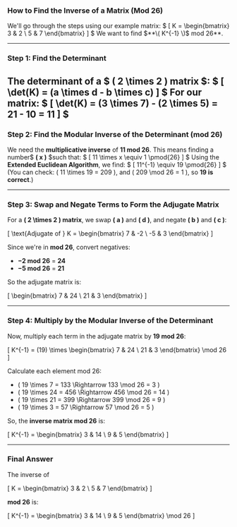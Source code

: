 ### **How to Find the Inverse of a Matrix (Mod 26)**

We'll go through the steps using our example matrix:
$
\[
K =
\begin{bmatrix} 3 & 2 \\ 5 & 7 \end{bmatrix}
\]
$
We want to find $**\( K^{-1} \)$ mod 26**.

---

### **Step 1: Find the Determinant**
The determinant of a $ **\( 2 \times 2 \) matrix** $:
$
\[
\det(K) = (a \times d - b \times c)
\]
$
For our matrix:
$
\[
\det(K) = (3 \times 7) - (2 \times 5) = 21 - 10 = 11
\]
$
---

### **Step 2: Find the Modular Inverse of the Determinant (mod 26)**
We need the **multiplicative inverse** of **11 mod 26**. This means finding a number$ **\( x \)** $such that:
$
\[
11 \times x \equiv 1 \pmod{26}
\]
$
Using the **Extended Euclidean Algorithm**, we find:
$
\[
11^{-1} \equiv 19 \pmod{26}
\]
$
(You can check: \( 11 \times 19 = 209 \), and \( 209 \mod 26 = 1 \), so **19 is correct**.)

---

### **Step 3: Swap and Negate Terms to Form the Adjugate Matrix**
For a **\( 2 \times 2 \) matrix**, we swap **\( a \)** and **\( d \)**, and negate **\( b \)** and **\( c \)**:

\[
\text{Adjugate of } K =
\begin{bmatrix} 7 & -2 \\ -5 & 3 \end{bmatrix}
\]

Since we're in **mod 26**, convert negatives:
- **−2 mod 26** = **24**
- **−5 mod 26** = **21**

So the adjugate matrix is:

\[
\begin{bmatrix} 7 & 24 \\ 21 & 3 \end{bmatrix}
\]

---

### **Step 4: Multiply by the Modular Inverse of the Determinant**
Now, multiply each term in the adjugate matrix by **19 mod 26**:

\[
K^{-1} =
(19) \times
\begin{bmatrix} 7 & 24 \\ 21 & 3 \end{bmatrix} \mod 26
\]

Calculate each element mod 26:

- \( 19 \times 7 = 133 \Rightarrow 133 \mod 26 = 3 \)
- \( 19 \times 24 = 456 \Rightarrow 456 \mod 26 = 14 \)
- \( 19 \times 21 = 399 \Rightarrow 399 \mod 26 = 9 \)
- \( 19 \times 3 = 57 \Rightarrow 57 \mod 26 = 5 \)

So, the **inverse matrix mod 26** is:

\[
K^{-1} =
\begin{bmatrix} 3 & 14 \\ 9 & 5 \end{bmatrix}
\]

---

### **Final Answer**
The inverse of 

\[
K =
\begin{bmatrix} 3 & 2 \\ 5 & 7 \end{bmatrix}
\]

**mod 26** is:

\[
K^{-1} =
\begin{bmatrix} 3 & 14 \\ 9 & 5 \end{bmatrix} \mod 26
\]


